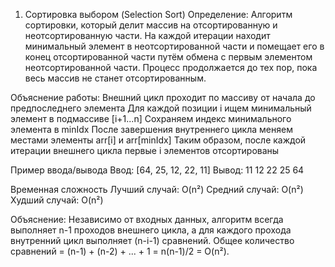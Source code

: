 1. Сортировка выбором (Selection Sort)
Определение:
Алгоритм сортировки, который делит массив на отсортированную и неотсортированную части. На каждой итерации находит минимальный элемент в неотсортированной части и помещает его в конец отсортированной части путём обмена с первым элементом неотсортированной части. Процесс продолжается до тех пор, пока весь массив не станет отсортированным.

Объяснение работы:
Внешний цикл проходит по массиву от начала до предпоследнего элемента
Для каждой позиции i ищем минимальный элемент в подмассиве [i+1...n]
Сохраняем индекс минимального элемента в minIdx
После завершения внутреннего цикла меняем местами элементы arr[i] и arr[minIdx]
Таким образом, после каждой итерации внешнего цикла первые i элементов отсортированы

Пример ввода/вывода
Ввод: [64, 25, 12, 22, 11]
Вывод: 11 12 22 25 64

Временная сложность
Лучший случай: O(n²)
Средний случай: O(n²)
Худший случай: O(n²)

Объяснение: Независимо от входных данных, алгоритм всегда выполняет n-1 проходов внешнего цикла, а для каждого прохода внутренний цикл выполняет (n-i-1) сравнений. Общее количество сравнений = (n-1) + (n-2) + ... + 1 = n(n-1)/2 = O(n²).
